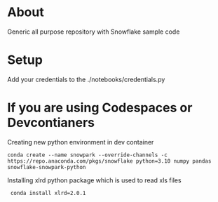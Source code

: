 # About
Generic all purpose repository with Snowflake sample code

# Setup
Add your credentials to the ./notebooks/credentials.py

# If you are using Codespaces or Devcontianers
Creating new python environment in dev container
```
conda create --name snowpark --override-channels -c https://repo.anaconda.com/pkgs/snowflake python=3.10 numpy pandas snowflake-snowpark-python
```

Installing xlrd python package which is used to read xls files
```
 conda install xlrd=2.0.1
```

